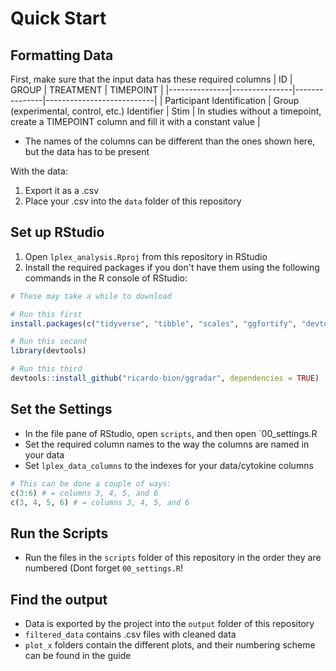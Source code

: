 # Quick Start

## Formatting Data

First, make sure that the input data has these required columns
| ID                         | GROUP                                          | TREATMENT | TIMEPOINT                                                                                   |
|---------------|---------------|---------------|---------------------------|
| Participant Identification | Group (experimental, control, etc.) Identifier | Stim      | In studies without a timepoint, create a TIMEPOINT column and fill it with a constant value |
- The names of the columns can be different than the ones shown here, but the data has to be present

With the data:
1. Export it as a .csv
2. Place your .csv into the `data` folder of this repository

## Set up RStudio

1. Open `lplex_analysis.Rproj` from this repository in RStudio
2. Install the required packages if you don't have them using the following commands in the R console of RStudio:
```R
# These may take a while to download

# Run this first
install.packages(c("tidyverse", "tibble", "scales", "ggfortify", "devtools", "cluster", "crayon", "glue"))

# Run this second
library(devtools)

# Run this third
devtools::install_github("ricardo-bion/ggradar", dependencies = TRUE)
```

## Set the Settings

- In the file pane of RStudio, open `scripts`, and then open `00_settings.R
- Set the required column names to the way the columns are named in your data
- Set `lplex_data_columns` to the indexes for your data/cytokine columns
```R
# This can be done a couple of ways:
c(3:6) # = columns 3, 4, 5, and 6
c(3, 4, 5, 6) # = columns 3, 4, 5, and 6
```

## Run the Scripts

- Run the files in the `scripts` folder of this repository in the order they are numbered (Dont forget `00_settings.R`!

## Find the output

- Data is exported by the project into the `output` folder of this repository
- `filtered_data` contains .csv files with cleaned data
- `plot_x` folders contain the different plots, and their numbering scheme can be found in the guide

